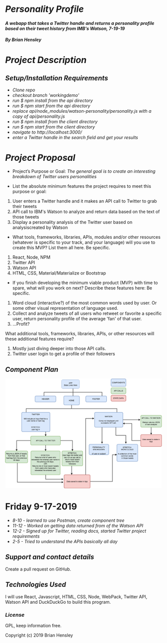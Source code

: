 # _Personality Profile_

#### _A webapp that takes a Twitter handle and returns a personality profile based on their tweet history from IMB's Watson, 7-19-19_

#### _By Brian Hensley_

# _Project Description_

## _Setup/Installation Requirements_

* _Clone repo_
* _checkout branch 'workingdemo'_
* _run $ npm install from the api directory_
* _run $ npm start from the api directory_
* _replace api/node_modules/watson-personality/personality.js with a copy of api/personality.js_
* _run $ npm install from the client directory_
* _run $ npm start from the client directory_
* _navigate to http://localhost:3000/_
* _enter a Twitter handle in the search field and get your results_

# _Project Proposal_

* Project’s Purpose or Goal: _The general goal is to create an interesting breakdown of Twitter users personalities_

* List the absolute minimum features the project requires to meet this purpose or goal:

1.  User enters a Twitter handle and it makes an API call to Twitter to grab their tweets
2.  API call to IBM's Watson to analyze and return data based on the text of those tweets
3.  Display a personality analysis of the Twitter user based on analysiscreated by Watson

* What tools, frameworks, libraries, APIs, modules and/or other resources (whatever is specific to your track, and your language) will you use to create this MVP? List them all here. Be specific.

1.  React, Node, NPM
2.  Twitter API
3.  Watson API
4.  HTML, CSS, Material/Materialize or Bootstrap

* If you finish developing the minimum viable product (MVP) with time to spare, what will you work on next? Describe these features here: Be specific.

1.  Word cloud (interactive?) of the most common words used by user. Or some other visual representation of language used.
2.  Collect and analyze tweets of all users who retweet or favorite a specific user, return personality profile of the average 'fan' of that user.
3.  ...Profit?

What additional tools, frameworks, libraries, APIs, or other resources will these additional features require?

1.  Mostly just diving deeper into those API calls.
2.  Twitter user login to get a profile of their followers

## _Component Plan_
![ss1](https://github.com/brnhensley/personality-profile/blob/master/comptree.png)

# Friday 9-17-2019
* _8-10 - learned to use Postman, create component tree_
* _11-12 - Worked on getting data returned from of the Watson API_
* _12-2 - Signed up for Twitter, reading docs, started Twitter project requirements_
* _2-5 - Tried to understand the APIs basically all day_

## _Support and contact details_

Create a pull request on GitHub.

## _Technologies Used_

I will use React, Javascript, HTML, CSS, Node, WebPack, Twitter API, Watson API and DuckDuckGo to build this program.

### _License_

GPL, keep information free.

Copyright (c) 2019 Brian Hensley
